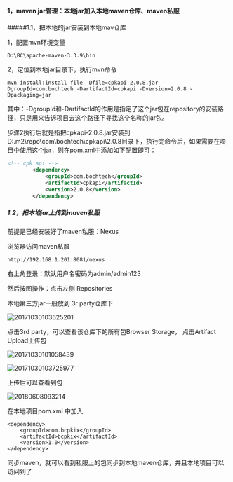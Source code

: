 #### 1，maven jar管理：本地jar加入本地maven仓库、maven私服

#####1.1，把本地的jar安装到本地mav仓库

1，配置mvn环境变量

~~~she
D:\BC\apache-maven-3.3.9\bin
~~~

2，定位到本地jar目录下，执行mvn命令

~~~shel
mvn install:install-file -Dfile=cpkapi-2.0.8.jar -DgroupId=com.bochtech -DartifactId=cpkapi -Dversion=2.0.8 -Dpackaging=jar
~~~



其中：-DgroupId和-DartifactId的作用是指定了这个jar包在repository的安装路径，只是用来告诉项目去这个路径下寻找这个名称的jar包。

步骤2执行后就是指把cpkapi-2.0.8.jar安装到D:\.m2\repo\com\bochtech\cpkapi\2.0.8目录下，执行完命令后，如果需要在项目中使用这个jar，则在pom.xml中添加如下配置即可：

~~~xml
<!-- cpk api -->
        <dependency>
            <groupId>com.bochtech</groupId>
            <artifactId>cpkapi</artifactId>
            <version>2.0.8</version>
        </dependency>
~~~



##### 1.2，把本地jar上传到maven私服

前提是已经安装好了maven私服：Nexus

浏览器访问maven私服

~~~http
http://192.168.1.201:8081/nexus
~~~

右上角登录：默认用户名密码为admin/admin123

然后按图操作：点击左侧 Repositories

本地第三方jar一般放到 3r party仓库下

![20171030103625201](E:\note\maven\pic\20171030103625201.png)



点击3rd party，可以查看该仓库下的所有包Browser Storage， 点击Artifact Upload上传包

![20171030101058439](E:\note\maven\pic\20171030101058439.png)



![20171030103725977](E:\note\maven\pic\20171030103725977.png)



上传后可以查看到包

![20180608093214](E:\note\maven\pic\20180608093214.png)



在本地项目pom.xml 中加入

```
<dependency>
    <groupId>com.bcpkix</groupId>
    <artifactId>bcpkix</artifactId>
    <version>1.0</version>
</dependency>
```

同步maven，就可以看到私服上的包同步到本地maven仓库，并且本地项目可以访问到了